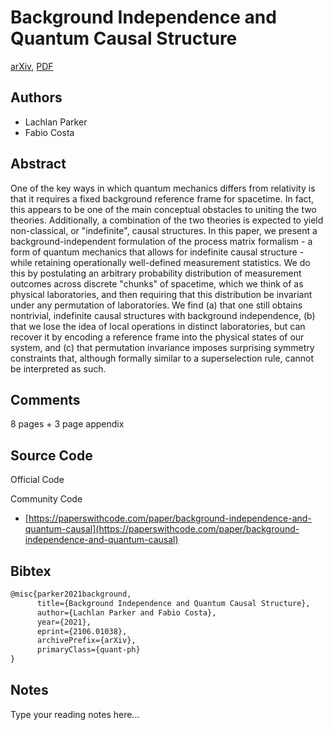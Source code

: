 
# Background Independence and Quantum Causal Structure

[arXiv](https://arxiv.org/abs/2106.01038), [PDF](https://arxiv.org/pdf/2106.01038.pdf)

## Authors

- Lachlan Parker
- Fabio Costa

## Abstract

One of the key ways in which quantum mechanics differs from relativity is that it requires a fixed background reference frame for spacetime. In fact, this appears to be one of the main conceptual obstacles to uniting the two theories. Additionally, a combination of the two theories is expected to yield non-classical, or "indefinite", causal structures. In this paper, we present a background-independent formulation of the process matrix formalism - a form of quantum mechanics that allows for indefinite causal structure - while retaining operationally well-defined measurement statistics. We do this by postulating an arbitrary probability distribution of measurement outcomes across discrete "chunks" of spacetime, which we think of as physical laboratories, and then requiring that this distribution be invariant under any permutation of laboratories. We find (a) that one still obtains nontrivial, indefinite causal structures with background independence, (b) that we lose the idea of local operations in distinct laboratories, but can recover it by encoding a reference frame into the physical states of our system, and (c) that permutation invariance imposes surprising symmetry constraints that, although formally similar to a superselection rule, cannot be interpreted as such.

## Comments

8 pages + 3 page appendix

## Source Code

Official Code



Community Code

- [https://paperswithcode.com/paper/background-independence-and-quantum-causal](https://paperswithcode.com/paper/background-independence-and-quantum-causal)

## Bibtex

```tex
@misc{parker2021background,
      title={Background Independence and Quantum Causal Structure}, 
      author={Lachlan Parker and Fabio Costa},
      year={2021},
      eprint={2106.01038},
      archivePrefix={arXiv},
      primaryClass={quant-ph}
}
```

## Notes

Type your reading notes here...

